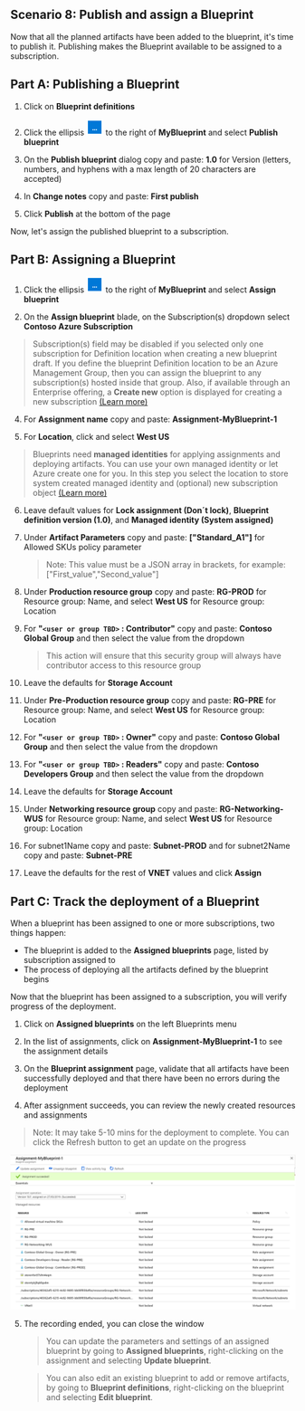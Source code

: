 ﻿## Scenario 8: Publish and assign a Blueprint

Now that all the planned artifacts have been added to the blueprint, it's time to publish it. Publishing makes the Blueprint available to be assigned to a subscription.

## Part A: Publishing a Blueprint

1. Click on **Blueprint definitions**

1. Click the ellipsis ![ellipsis icon](img/ellipses.png) to the right of **MyBlueprint** and select **Publish blueprint** 

1. On the **Publish blueprint** dialog copy and paste: **1.0** for Version (letters, numbers, and hyphens with a max length of 20 characters are accepted)

1. In **Change notes** copy and paste: **First publish**

1. Click **Publish** at the bottom of the page

Now, let's assign the published blueprint to a subscription.

## Part B: Assigning a Blueprint

1. Click the ellipsis ![ellipsis icon](img/ellipses.png) to the right of **MyBlueprint** and select **Assign blueprint**

1. On the **Assign blueprint** blade, on the Subscription(s) dropdown select **Contoso Azure Subscription** 

> Subscription(s) field may be disabled if you selected only one subscription for Definition location when creating a new blueprint draft. If you define the blueprint Definition location to be an Azure Management Group, then you can assign the blueprint to any subscription(s) hosted inside that group. Also, if available through an Enterprise offering, a **Create new** option is displayed for creating a new subscription [(Learn more)](https://docs.microsoft.com/en-us/azure/governance/blueprints/create-blueprint-portal#create-a-blueprint)

4. For **Assignment name** copy and paste: **Assignment-MyBlueprint-1**

1. For **Location**, click and select **West US**

> Blueprints need **managed identities** for applying assignments and deploying artifacts. You can use your own managed identity or let Azure create one for you. In this step you select the location to store system created managed identity and (optional) new subscription object [(Learn more)](https://docs.microsoft.com/en-us/azure/active-directory/managed-identities-azure-resources/overview)

6. Leave default values for **Lock assignment (Don´t lock)**, **Blueprint definition version (1.0)**, and **Managed identity (System assigned)**

1. Under **Artifact Parameters** copy and paste: **["Standard_A1"]** for Allowed SKUs policy parameter

   > Note: This value must be a JSON array in brackets, for example: ["First_value","Second_value"]

8. Under **Production resource group** copy and paste: **RG-PROD** for Resource group: Name, and select **West US** for Resource group: Location

1. For **"`<user or group TBD>` : Contributor"** copy and paste: **Contoso Global Group** and then select the value from the dropdown

   > This action will ensure that this security group will always have contributor access to this resource group

10. Leave the defaults for **Storage Account**

1. Under **Pre-Production resource group** copy and paste: **RG-PRE** for Resource group: Name, and select **West US** for Resource group: Location

1. For **"`<user or group TBD>` : Owner"** copy and paste: **Contoso Global Group** and then select the value from the dropdown

1. For **"`<user or group TBD>` : Readers"** copy and paste: **Contoso Developers Group** and then select the value from the dropdown

1. Leave the defaults for **Storage Account**

1. Under **Networking resource group** copy and paste: **RG-Networking-WUS** for Resource group: Name, and select **West US** for Resource group: Location

1. For subnet1Name copy and paste: **Subnet-PROD** and for subnet2Name copy and paste: **Subnet-PRE**

1. Leave the defaults for the rest of **VNET** values and click **Assign**

## Part C: Track the deployment of a Blueprint

When a blueprint has been assigned to one or more subscriptions, two things happen:

* The blueprint is added to the **Assigned blueprints** page, listed by subscription assigned to
* The process of deploying all the artifacts defined by the blueprint begins

Now that the blueprint has been assigned to a subscription, you will verify progress of the deployment.

1. Click on **Assigned blueprints** on the left Blueprints menu

2. In the list of assignments, click on **Assignment-MyBlueprint-1** to see the assignment details

3. On the **Blueprint assignment** page, validate that all artifacts have been successfully deployed and that there have been no errors during the deployment

4. After assignment succeeds, you can review the newly created resources and assignments

> Note: It may take 5-10 mins for the deployment to complete. You can click the Refresh button to get an update on the progress

![Assigned](img/Assigned.png)

5. The recording ended, you can close the window

   > You can update the parameters and settings of an assigned blueprint by going to **Assigned blueprints**, right-clicking on the assignment and selecting **Update blueprint**. 

   > You can also edit an existing blueprint to add or remove artifacts, by going to **Blueprint definitions**, right-clicking on the blueprint and selecting **Edit blueprint**.
